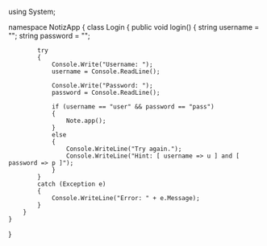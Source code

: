 using System;

namespace NotizApp
{
    class Login
    {
        public void login()
        {
            string username = "";
            string password = "";

            try
            {
                Console.Write("Username: ");
                username = Console.ReadLine();

                Console.Write("Password: ");
                password = Console.ReadLine();

                if (username == "user" && password == "pass")
                {
                    Note.app();
                }
                else
                {
                    Console.WriteLine("Try again.");
                    Console.WriteLine("Hint: [ username => u ] and [ password => p ]");
                }
            }
            catch (Exception e)
            {
                Console.WriteLine("Error: " + e.Message);
            }
        }
    }
}
